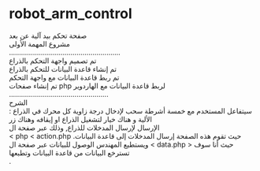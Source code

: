 # robot_arm_control
صفحة تحكم بيد آلية عن بعد
<br>
مشروع المهمة الأولى
<br>........................................................<br>
تم تصميم واجهة التحكم بالذراع<br>
تم إنشاء قاعدة البيانات للتحكم بالذراع<br>
تم ربط قاعدة البيانات مع واجهة التحكم<br>
تم إنشاء صفحات php لربط قاعدة البيانات مع الهاردوير
<br>..................................................<br>
الشرح<br>:
سيتفاعل المستخدم مع خمسة أشرطة سحب لإدخال درجة زاوية كل محرك في الذراع الألية و هناك خيار لتشغيل الذراع او إيقافه وهناك زر<br> الإرسال لإرسال المدخلات للذراع,
وذلك عبر صفحة ال<br> < php < action.php حيث تقوم هذه الصفحة إرسال المدخلات إلى قاعدة البيانات. ويستطيع المهندس الوصول للبيانات عبر صفحة ال < data.php >
حيث أنا سوف تسترخع البيانات من قاعدة البيانات وتطبعها<br>.
